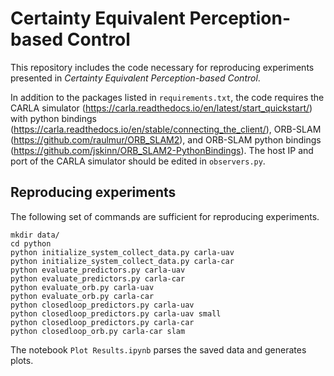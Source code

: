 # Certainty Equivalent Perception-based Control

This repository includes the code necessary for reproducing experiments presented in *Certainty Equivalent Perception-based Control*.

In addition to the packages listed in `requirements.txt`, the code requires the CARLA simulator (https://carla.readthedocs.io/en/latest/start_quickstart/) with python bindings (https://carla.readthedocs.io/en/stable/connecting_the_client/), ORB-SLAM (https://github.com/raulmur/ORB_SLAM2), and ORB-SLAM python bindings (https://github.com/jskinn/ORB_SLAM2-PythonBindings).
The host IP and port of the CARLA simulator should be edited in `observers.py`.

## Reproducing experiments

The following set of commands are sufficient for reproducing experiments.

```
mkdir data/
cd python
python initialize_system_collect_data.py carla-uav
python initialize_system_collect_data.py carla-car
python evaluate_predictors.py carla-uav
python evaluate_predictors.py carla-car
python evaluate_orb.py carla-uav
python evaluate_orb.py carla-car
python closedloop_predictors.py carla-uav
python closedloop_predictors.py carla-uav small
python closedloop_predictors.py carla-car
python closedloop_orb.py carla-car slam
```

The notebook `Plot Results.ipynb` parses the saved data and generates plots.